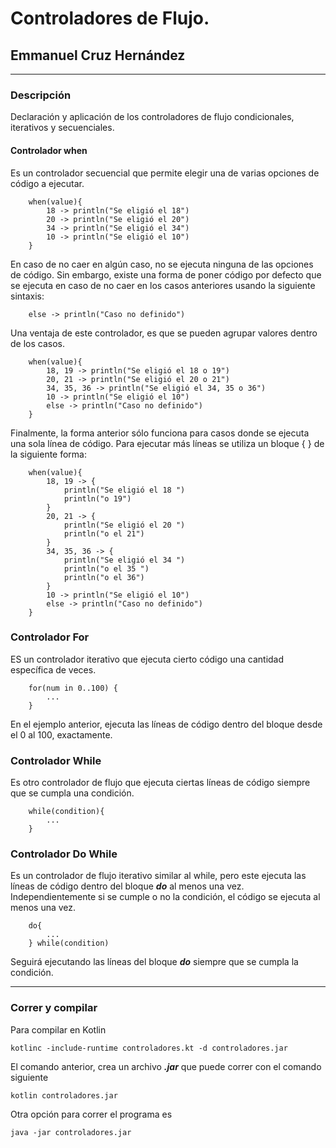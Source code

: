 # Controladores de Flujo.
## Emmanuel Cruz Hernández

----

### Descripción
Declaración y aplicación de los controladores de flujo condicionales, iterativos y secuenciales.

#### Controlador **when**
Es un controlador secuencial que permite elegir una de varias opciones de código a ejecutar.
	
		when(value){
			18 -> println("Se eligió el 18")
			20 -> println("Se eligió el 20")
			34 -> println("Se eligió el 34")
			10 -> println("Se eligió el 10")
		}

En caso de no caer en algún caso, no se ejecuta ninguna de las opciones de código.
Sin embargo, existe una forma de poner código por defecto que se ejecuta en caso de no caer en los casos anteriores usando la siguiente sintaxis:

		else -> println("Caso no definido")

Una ventaja de este controlador, es que se pueden agrupar valores dentro de los casos.

		when(value){
			18, 19 -> println("Se eligió el 18 o 19")
			20, 21 -> println("Se eligió el 20 o 21")
			34, 35, 36 -> println("Se eligió el 34, 35 o 36")
			10 -> println("Se eligió el 10")
			else -> println("Caso no definido")
		}

Finalmente, la forma anterior sólo funciona para casos donde se ejecuta una sola línea de código. Para ejecutar más líneas se utiliza un bloque { } de la siguiente forma:

		when(value){
			18, 19 -> {
				println("Se eligió el 18 ")
				println("o 19")
			}
			20, 21 -> {
				println("Se eligió el 20 ")
				println("o el 21")
			}
			34, 35, 36 -> {
				println("Se eligió el 34 ")
				println("o el 35 ")
				println("o el 36")
			}
			10 -> println("Se eligió el 10")
			else -> println("Caso no definido")
		}

### Controlador For

ES un controlador iterativo que ejecuta cierto código una cantidad específica de veces.

		for(num in 0..100) {
			...
		}

En el ejemplo anterior, ejecuta las líneas de código dentro del bloque desde el 0 al 100, exactamente.

### Controlador While

Es otro controlador de flujo que ejecuta ciertas líneas de código siempre que se cumpla una condición.

		while(condition){
			...
		}

### Controlador Do While

Es un controlador de flujo iterativo similar al while, pero este ejecuta las líneas de código dentro del bloque ***do*** al menos una vez. Independientemente si se cumple o no la condición, el código se ejecuta al menos una vez.

		do{
			...
		} while(condition)
		
Seguirá ejecutando las líneas del bloque ***do*** siempre que se cumpla la condición.

----

### Correr y compilar

Para compilar en Kotlin

```
kotlinc -include-runtime controladores.kt -d controladores.jar
```

El comando anterior, crea un archivo ***.jar*** que puede correr con el comando siguiente

```
kotlin controladores.jar
```

Otra opción para correr el programa es

```
java -jar controladores.jar
```
